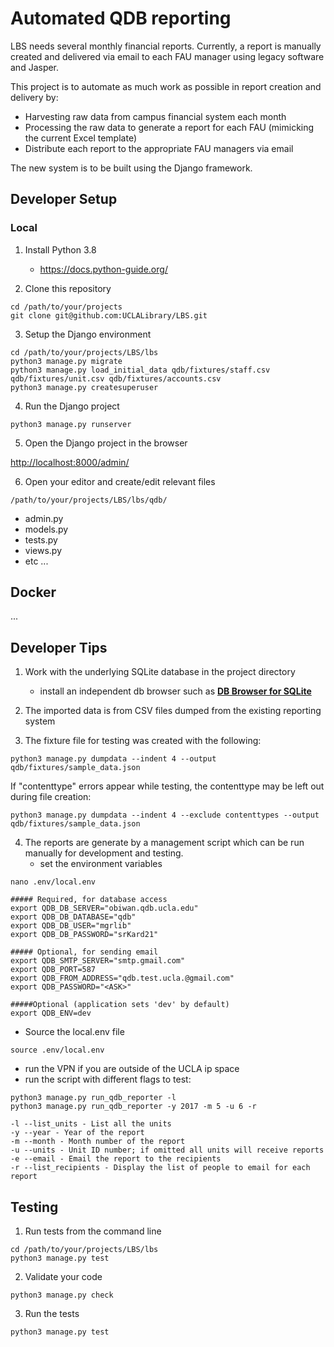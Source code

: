 # Automated QDB reporting

LBS needs several monthly financial reports. Currently, a report is manually created and delivered via email to each FAU manager using legacy software and Jasper.

This project is to automate as much work as possible in report creation and delivery by:

 - Harvesting raw data from campus financial system each month
 - Processing the raw data to generate a report for each FAU (mimicking the current Excel template)
 - Distribute each report to the appropriate FAU managers via email

The new system is to be built using the Django framework.

## Developer Setup

### Local

1. Install Python 3.8
	- https://docs.python-guide.org/

2. Clone this repository

```
cd /path/to/your/projects
git clone git@github.com:UCLALibrary/LBS.git
```

3. Setup the Django environment

```
cd /path/to/your/projects/LBS/lbs
python3 manage.py migrate
python3 manage.py load_initial_data qdb/fixtures/staff.csv qdb/fixtures/unit.csv qdb/fixtures/accounts.csv
python3 manage.py createsuperuser
```

4. Run the Django project

```
python3 manage.py runserver
```

5. Open the Django project in the browser

[http://localhost:8000/admin/](http://localhost:8000/admin/)

6. Open your editor and create/edit relevant files
```
/path/to/your/projects/LBS/lbs/qdb/
```

- admin.py
- models.py
- tests.py
- views.py
- etc ...

## Docker
...

## Developer Tips

1. Work with the underlying SQLite database in the project directory
     - install an independent db browser such as **[DB Browser for SQLite](https://sqlitebrowser.org)**

2. The imported data is from CSV files dumped from the existing reporting system

3. The fixture file for testing was created with the following:
```
python3 manage.py dumpdata --indent 4 --output qdb/fixtures/sample_data.json
```

If "contenttype" errors appear while testing, the contenttype may be left out during file creation:
```
python3 manage.py dumpdata --indent 4 --exclude contenttypes --output qdb/fixtures/sample_data.json
```

4. The reports are generate by a management script which can be run manually for development and testing.
    - set the environment variables

```nano .env/local.env```

```
##### Required, for database access
export QDB_DB_SERVER="obiwan.qdb.ucla.edu"
export QDB_DB_DATABASE="qdb"
export QDB_DB_USER="mgrlib"
export QDB_DB_PASSWORD="srKard21"

##### Optional, for sending email
export QDB_SMTP_SERVER="smtp.gmail.com"
export QDB_PORT=587
export QDB_FROM_ADDRESS="qdb.test.ucla.@gmail.com"
export QDB_PASSWORD="<ASK>"

#####Optional (application sets 'dev' by default)
export QDB_ENV=dev
```

  - Source the local.env file

```source .env/local.env```

  - run the VPN if you are outside of the UCLA ip space
  - run the script with different flags to test:
 
```
python3 manage.py run_qdb_reporter -l
python3 manage.py run_qdb_reporter -y 2017 -m 5 -u 6 -r
```

```
-l --list_units - List all the units
-y --year - Year of the report
-m --month - Month number of the report
-u --units - Unit ID number; if omitted all units will receive reports
-e --email - Email the report to the recipients
-r --list_recipients - Display the list of people to email for each report
```

## Testing
1. Run tests from the command line
```
cd /path/to/your/projects/LBS/lbs
python3 manage.py test
```

2. Validate your code
```
python3 manage.py check
```

3. Run the tests
```
python3 manage.py test
```
